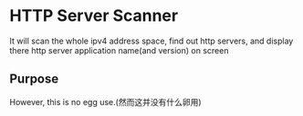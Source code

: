 HTTP Server Scanner
=============================
It will scan the whole ipv4 address space, find out http servers,
and display there http server application name(and version) on screen

Purpose
----
However, this is no egg use.(然而这并没有什么卵用)

